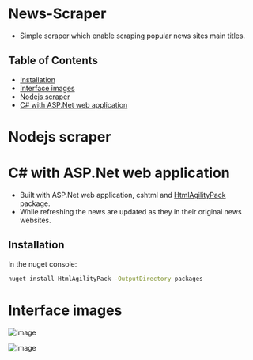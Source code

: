 # News-Scraper
- Simple scraper which enable scraping popular news sites main titles.


## Table of Contents
- [Installation](#installation)
- [Interface images](#interface-images)
- [Nodejs scraper](#nodejs-scraper)
- [C# with ASP.Net web application](#c#-with-asp.net-web-application)

# Nodejs scraper



# C# with ASP.Net web application 
- Built with ASP.Net web application, cshtml and [HtmlAgilityPack](https://html-agility-pack.net/) package.
- While refreshing the news are updated as they in their original news websites.
  
## Installation
In the nuget console:
```bash
nuget install HtmlAgilityPack -OutputDirectory packages
```
# Interface images
![image](https://github.com/shokerm/news-scraper/assets/96984377/7523e8d8-507b-40b4-9842-82750f6ccd40)

![image](https://github.com/shokerm/news-scraper/blob/8ffd52652247c5c0388bf6cea57aeec825e8bb0b/NewsScraper/assets/Untitled.gif)


